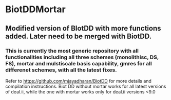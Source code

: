# BiotDDMortar
## Modified version of BIotDD with more functions added. Later need to be merged with BiotDD.

### This is currently the most generic repository with all functionalities including all three schemes (monolithisc, DS, FS), mortar and mulstiscale basis capability, gmres for all differenet schemes, with all the latest fixes. 
Refer to https://github.com/mjayadharan/BiotDD for more details and compilation instructions. 
Biot DD without mortar works for all latest versions of deal.ii, while the one with mortar works only for deal.ii versions <9.0
